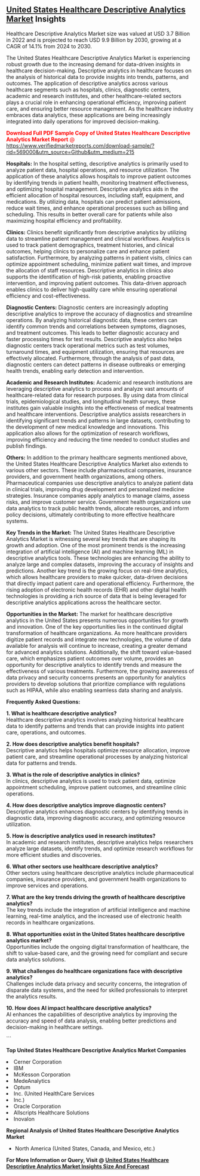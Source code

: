 <h2><a href="https://www.verifiedmarketreports.com/download-sample/?rid=569000&amp;utm_source=Github&amp;utm_medium=215" target="_blank">United States Healthcare Descriptive Analytics Market</a> Insights</h2><p>Healthcare Descriptive Analytics Market size was valued at USD 3.7 Billion in 2022 and is projected to reach USD 9.9 Billion by 2030, growing at a CAGR of 14.1% from 2024 to 2030.</p><p><p>The United States Healthcare Descriptive Analytics Market is experiencing robust growth due to the increasing demand for data-driven insights in healthcare decision-making. Descriptive analytics in healthcare focuses on the analysis of historical data to provide insights into trends, patterns, and outcomes. The application of descriptive analytics across various healthcare segments such as hospitals, clinics, diagnostic centers, academic and research institutes, and other healthcare-related sectors plays a crucial role in enhancing operational efficiency, improving patient care, and ensuring better resource management. As the healthcare industry embraces data analytics, these applications are being increasingly integrated into daily operations for improved decision-making. <p><span class=""><span style="color: #ff0000;"><strong>Download Full PDF Sample Copy of United States Healthcare Descriptive Analytics Market Report</strong> @ </span><a href="https://www.verifiedmarketreports.com/download-sample/?rid=569000&amp;utm_source=Github&amp;utm_medium=215" target="_blank">https://www.verifiedmarketreports.com/download-sample/?rid=569000&amp;utm_source=Github&amp;utm_medium=215</a></span></p></p><p><strong>Hospitals:</strong> In the hospital setting, descriptive analytics is primarily used to analyze patient data, hospital operations, and resource utilization. The application of these analytics allows hospitals to improve patient outcomes by identifying trends in patient health, monitoring treatment effectiveness, and optimizing hospital management. Descriptive analytics aids in the efficient allocation of hospital resources, including staff, equipment, and medications. By utilizing data, hospitals can predict patient admissions, reduce wait times, and enhance operational processes such as billing and scheduling. This results in better overall care for patients while also maximizing hospital efficiency and profitability.</p><p><strong>Clinics:</strong> Clinics benefit significantly from descriptive analytics by utilizing data to streamline patient management and clinical workflows. Analytics is used to track patient demographics, treatment histories, and clinical outcomes, helping clinics to personalize care and enhance patient satisfaction. Furthermore, by analyzing patterns in patient visits, clinics can optimize appointment scheduling, minimize patient wait times, and improve the allocation of staff resources. Descriptive analytics in clinics also supports the identification of high-risk patients, enabling proactive intervention, and improving patient outcomes. This data-driven approach enables clinics to deliver high-quality care while ensuring operational efficiency and cost-effectiveness.</p><p><strong>Diagnostic Centers:</strong> Diagnostic centers are increasingly adopting descriptive analytics to improve the accuracy of diagnostics and streamline operations. By analyzing historical diagnostic data, these centers can identify common trends and correlations between symptoms, diagnoses, and treatment outcomes. This leads to better diagnostic accuracy and faster processing times for test results. Descriptive analytics also helps diagnostic centers track operational metrics such as test volumes, turnaround times, and equipment utilization, ensuring that resources are effectively allocated. Furthermore, through the analysis of past data, diagnostic centers can detect patterns in disease outbreaks or emerging health trends, enabling early detection and intervention.</p><p><strong>Academic and Research Institutes:</strong> Academic and research institutions are leveraging descriptive analytics to process and analyze vast amounts of healthcare-related data for research purposes. By using data from clinical trials, epidemiological studies, and longitudinal health surveys, these institutes gain valuable insights into the effectiveness of medical treatments and healthcare interventions. Descriptive analytics assists researchers in identifying significant trends and patterns in large datasets, contributing to the development of new medical knowledge and innovations. This application also allows for the optimization of research workflows, improving efficiency and reducing the time needed to conduct studies and publish findings.</p><p><strong>Others:</strong> In addition to the primary healthcare segments mentioned above, the United States Healthcare Descriptive Analytics Market also extends to various other sectors. These include pharmaceutical companies, insurance providers, and government health organizations, among others. Pharmaceutical companies use descriptive analytics to analyze patient data in clinical trials, improving drug development and personalized medicine strategies. Insurance companies apply analytics to manage claims, assess risks, and improve customer service. Government health organizations use data analytics to track public health trends, allocate resources, and inform policy decisions, ultimately contributing to more effective healthcare systems.</p><p><strong>Key Trends in the Market:</strong> The United States Healthcare Descriptive Analytics Market is witnessing several key trends that are shaping its growth and adoption. One of the most prominent trends is the increasing integration of artificial intelligence (AI) and machine learning (ML) in descriptive analytics tools. These technologies are enhancing the ability to analyze large and complex datasets, improving the accuracy of insights and predictions. Another key trend is the growing focus on real-time analytics, which allows healthcare providers to make quicker, data-driven decisions that directly impact patient care and operational efficiency. Furthermore, the rising adoption of electronic health records (EHR) and other digital health technologies is providing a rich source of data that is being leveraged for descriptive analytics applications across the healthcare sector.</p><p><strong>Opportunities in the Market:</strong> The market for healthcare descriptive analytics in the United States presents numerous opportunities for growth and innovation. One of the key opportunities lies in the continued digital transformation of healthcare organizations. As more healthcare providers digitize patient records and integrate new technologies, the volume of data available for analysis will continue to increase, creating a greater demand for advanced analytics solutions. Additionally, the shift toward value-based care, which emphasizes patient outcomes over volume, provides an opportunity for descriptive analytics to identify trends and measure the effectiveness of various treatments. Furthermore, the growing awareness of data privacy and security concerns presents an opportunity for analytics providers to develop solutions that prioritize compliance with regulations such as HIPAA, while also enabling seamless data sharing and analysis.</p><p><strong>Frequently Asked Questions:</strong></p><p><strong>1. What is healthcare descriptive analytics?</strong><br>Healthcare descriptive analytics involves analyzing historical healthcare data to identify patterns and trends that can provide insights into patient care, operations, and outcomes.</p><p><strong>2. How does descriptive analytics benefit hospitals?</strong><br>Descriptive analytics helps hospitals optimize resource allocation, improve patient care, and streamline operational processes by analyzing historical data for patterns and trends.</p><p><strong>3. What is the role of descriptive analytics in clinics?</strong><br>In clinics, descriptive analytics is used to track patient data, optimize appointment scheduling, improve patient outcomes, and streamline clinic operations.</p><p><strong>4. How does descriptive analytics improve diagnostic centers?</strong><br>Descriptive analytics enhances diagnostic centers by identifying trends in diagnostic data, improving diagnostic accuracy, and optimizing resource utilization.</p><p><strong>5. How is descriptive analytics used in research institutes?</strong><br>In academic and research institutes, descriptive analytics helps researchers analyze large datasets, identify trends, and optimize research workflows for more efficient studies and discoveries.</p><p><strong>6. What other sectors use healthcare descriptive analytics?</strong><br>Other sectors using healthcare descriptive analytics include pharmaceutical companies, insurance providers, and government health organizations to improve services and operations.</p><p><strong>7. What are the key trends driving the growth of healthcare descriptive analytics?</strong><br>The key trends include the integration of artificial intelligence and machine learning, real-time analytics, and the increased use of electronic health records in healthcare organizations.</p><p><strong>8. What opportunities exist in the United States healthcare descriptive analytics market?</strong><br>Opportunities include the ongoing digital transformation of healthcare, the shift to value-based care, and the growing need for compliant and secure data analytics solutions.</p><p><strong>9. What challenges do healthcare organizations face with descriptive analytics?</strong><br>Challenges include data privacy and security concerns, the integration of disparate data systems, and the need for skilled professionals to interpret the analytics results.</p><p><strong>10. How does AI impact healthcare descriptive analytics?</strong><br>AI enhances the capabilities of descriptive analytics by improving the accuracy and speed of data analysis, enabling better predictions and decision-making in healthcare settings.</p>```</p><p><strong>Top United States Healthcare Descriptive Analytics Market Companies</strong></p><div data-test-id=""><p><li>Cerner Corporation</li><li> IBM</li><li> McKesson Corporation</li><li> MedeAnalytics</li><li> Optum</li><li> Inc. (United HealthCare Services</li><li> Inc.)</li><li> Oracle Corporation</li><li> Allscripts Healthcare Solutions</li><li> Inovalon</li></p><div><strong>Regional Analysis of&nbsp;United States Healthcare Descriptive Analytics Market</strong></div><ul><li dir="ltr"><p dir="ltr">North America&nbsp;(United States, Canada, and Mexico, etc.)</p></li></ul><p><strong>For More Information or Query, Visit @&nbsp;</strong><strong><a href="https://www.verifiedmarketreports.com/product/healthcare-descriptive-analytics-market-size-and-forecast/?utm_source=Github&amp;utm_medium=215" target="_blank">United States Healthcare Descriptive Analytics Market Insights Size And Forecast</a></strong></p></div>
